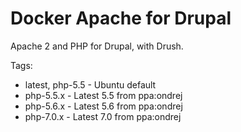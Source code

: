 # Docker Apache for Drupal

Apache 2 and PHP for Drupal, with Drush.

Tags:

-   latest, php-5.5 - Ubuntu default
-   php-5.5.x       - Latest 5.5 from ppa:ondrej
-   php-5.6.x       - Latest 5.6 from ppa:ondrej
-   php-7.0.x       - Latest 7.0 from ppa:ondrej
